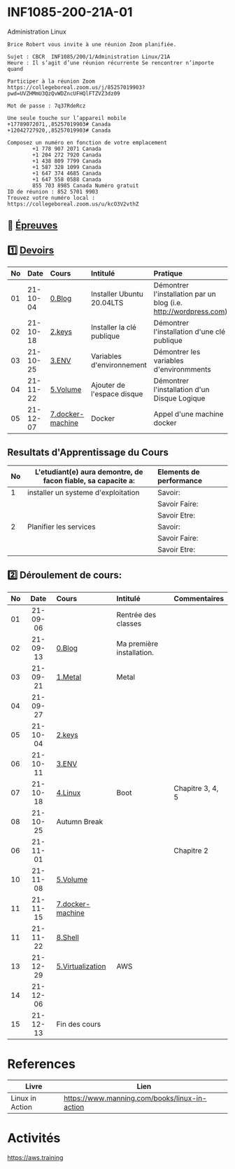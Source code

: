 # INF1085-200-21A-01

Administration Linux

```
Brice Robert vous invite à une réunion Zoom planifiée.

Sujet : CBCR  INF1085/200/1/Administration Linux/21A
Heure : Il s’agit d’une réunion récurrente Se rencontrer n’importe quand

Participer à la réunion Zoom
https://collegeboreal.zoom.us/j/85257019903?pwd=UVZHMmU3QzQvWDZncUFHQlFTZVZ3dz09

Mot de passe : 7q37RdeRcz

Une seule touche sur l’appareil mobile
+17789072071,,85257019903# Canada
+12042727920,,85257019903# Canada

Composez un numéro en fonction de votre emplacement
        +1 778 907 2071 Canada
        +1 204 272 7920 Canada
        +1 438 809 7799 Canada
        +1 587 328 1099 Canada
        +1 647 374 4685 Canada
        +1 647 558 0588 Canada
        855 703 8985 Canada Numéro gratuit
ID de réunion : 852 5701 9903
Trouvez votre numéro local : https://collegeboreal.zoom.us/u/kcO3V2vthZ
```

## :date: [Épreuves](.epreuves)

## :one: [Devoirs](Devoirs)

|No| Date   | Cours              | Intitulé                            |  Pratique                                                     |
|--|--------|:-------------------|:------------------------------------|:--------------------------------------------------------------|
|01|21-10-04| [0.Blog](./0.Blog) | Installer Ubuntu 20.04LTS           | Démontrer l'installation par un blog (i.e. http://wordpress.com) |
|02|21-10-18| [2.keys](./2.keys/.scripts/Participation.md) | Installer la clé publique | Démontrer l'installation d'une clé publique |
|03|21-10-25| [3.ENV](./3.ENV/.scripts/Participation.md) | Variables d'environnement | Démontrer les variables d'environmments |
|04|21-11-22| [5.Volume](5.Volume/.scripts/Participation.md) | Ajouter de l'espace disque   | Démontrer l'installation d'un Disque Logique |
|05|21-12-07| [7.docker-machine](7.docker-machine/.scripts/Participation.md) | Docker   | Appel d'une machine docker |


## Resultats d'Apprentissage du Cours

|No|L'etudiant(e) aura demontre, de facon fiable, sa capacite a:      |          Elements de performance                               | 
|--|------------------------------------------------------------------|:---------------------------------------------------------------| 
| 1| installer un systeme d'exploitation                              | Savoir:                                                        | 
|  |                                                                  | Savoir Faire:                                                  | 
|  |                                                                  | Savoir Etre:                                                   | 
| 2| Planifier les services                                           | Savoir:                                                        | 
|  |                                                                  | Savoir Faire:                                                  | 
|  |                                                                  | Savoir Etre:                                                   | 

## :two: Déroulement de cours:

|No| Date   | Cours                                          | Intitulé                                |  Commentaires     |
|--|:------:|:-----------------------------------------------|:----------------------------------------|:------------------|
|01|21-09-06|                                                | Rentrée des classes                     |                   |
|02|21-09-13|[0.Blog](./0.Blog)                              | Ma première installation.               |                   |
|03|21-09-21|[1.Metal](./1.Metal)                            | Metal                                   |                   |
|04|21-09-27|                                                |                                         |                   |
|05|21-10-04|[2.keys](./2.keys)                              |                                         |                   |
|06|21-10-11|[3.ENV](3.ENV)                                  |                                         |                   |
|07|21-10-18|[4.Linux](4.Linux)                              | Boot                                    | Chapitre 3, 4, 5  |
|08|21-10-25| Autumn Break                                   |                                         |                   |
|06|21-11-01|          |                                      | Chapitre 2        |
|10|21-11-08|[5.Volume](5.Volume)                              |                                         |                   |
|11|21-11-15|[7.docker-machine](7.docker-machine)                                                |                                         |                   |
|11|21-11-22|[8.Shell](8.Shell)                                                |                                         |                   |
|13|21-12-29|[5.Virtualization](./5.Virtualization)          | AWS                                     |                   |
|14|21-12-06|                                                |                                         |                   |
|15|21-12-13| Fin des cours                                  |                                         |                   |

# References

| Livre          | Lien                                          |
|----------------|-----------------------------------------------|
| Linux in Action| https://www.manning.com/books/linux-in-action |


# Activités

https://aws.training
